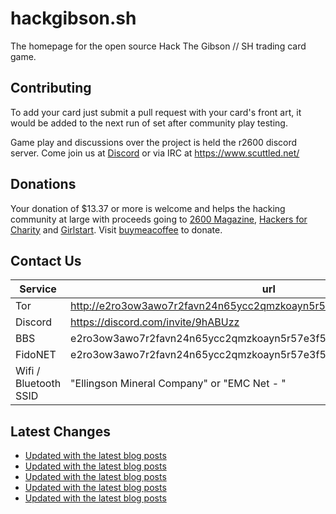 # hackgibson.sh
The homepage for the open source Hack The Gibson // SH trading card game.


## Contributing

To add your card just submit a pull request with your card's front art, it would be added to the next run of set after community play testing.

Game play and discussions over the project is held the r2600 discord server. Come join us at [Discord](https://discord.com/invite/9hABUzz) or via IRC at https://www.scuttled.net/


## Donations

Your donation of $13.37 or more is welcome and helps the hacking community at large with proceeds going to [2600 Magazine](https://2600.com/), [Hackers for Charity](https://hackersforcharity.org) and [Girlstart](https://girlstart.org).  Visit [buymeacoffee](https://www.buymeacoffee.com/hackgibson.sh) to donate.


## Contact Us

Service | url
-|-
Tor | http://e2ro3ow3awo7r2favn24n65ycc2qmzkoayn5r57e3f56nvjwdcgg32ad.onion
Discord | https://discord.com/invite/9hABUzz
BBS | e2ro3ow3awo7r2favn24n65ycc2qmzkoayn5r57e3f56nvjwdcgg32ad.onion:23
FidoNET | e2ro3ow3awo7r2favn24n65ycc2qmzkoayn5r57e3f56nvjwdcgg32ad.onion:24554
Wifi / Bluetooth SSID | "Ellingson Mineral Company" or "EMC Net - <fidonet address>"

## Latest Changes
<!-- BLOG-POST-LIST:START -->
- [Updated with the latest blog posts](https://github.com/DFW2600/hackgibson.sh/commit/dbe8af2957631aad926afe3c8131fd7b7cd9df1a)
- [Updated with the latest blog posts](https://github.com/DFW2600/hackgibson.sh/commit/f2ffe8e9b4615524010cf6bf6bf3d771268f6daa)
- [Updated with the latest blog posts](https://github.com/DFW2600/hackgibson.sh/commit/e4afc10340a1f7b17bbb4871396550e9d7d5eee4)
- [Updated with the latest blog posts](https://github.com/DFW2600/hackgibson.sh/commit/76bd43d4fb3693fe4f3217bd8b91da0c7bf8632c)
- [Updated with the latest blog posts](https://github.com/DFW2600/hackgibson.sh/commit/4005258ea31b4aea31bfcaf3fbd94a2071bf83d4)
<!-- BLOG-POST-LIST:END -->
